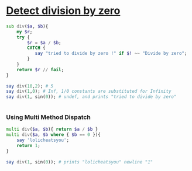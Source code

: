 [1]: https://rosettacode.org/wiki/Detect_division_by_zero

# [Detect division by zero][1]

```raku
sub div($a, $b){
    my $r;
    try {
        $r = $a / $b;
        CATCH {
           say "tried to divide by zero !" if $! ~~ "Divide by zero";
        }
    }
    return $r // fail;
}
 
say div(10,2); # 5
say div(1,0); # Inf, 1/0 constants are substituted for Infinity
say div(1, sin(0)); # undef, and prints "tried to divide by zero"
 
```


### Using Multi Method Dispatch

```raku
multi div($a, $b){ return $a / $b }
multi div($a, $b where { $b == 0 }){ 
    say 'lolicheatsyou'; 
    return 1; 
}
 
say div(1, sin(0)); # prints "lolicheatsyou" newline "1"
 
```